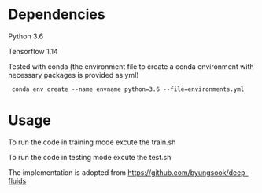 # Dependencies

Python 3.6

Tensorflow 1.14

Tested with conda (the environment file to create a conda environment with necessary packages is provided as yml)

     conda env create --name envname python=3.6 --file=environments.yml


# Usage
To run the code in training mode excute the train.sh 

To run the code in testing mode excute the test.sh

The implementation is adopted from https://github.com/byungsook/deep-fluids
